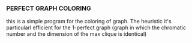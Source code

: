 ### PERFECT GRAPH COLORING
this is a simple program for the coloring of graph.
The heuristic it's particularl efficient for the 1-perfect graph (graph in which
the chromatic number and the dimension of the max clique is identical)

